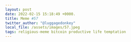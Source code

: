 ```yaml
---
layout: post
date: 2022-02-15 15:18:49 +0000.
title: Meme #57
twitter_author: "@luggagedonkey"
local_file: /assets/images/57.jpeg
tags: religious-meme bitcoin productive life temptation
---
```

